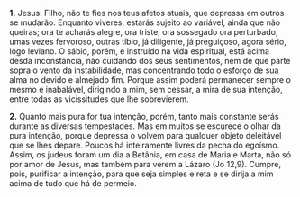 **1.** Jesus: Filho, não te fies nos teus afetos atuais, que depressa em outros se mudarão. Enquanto viveres, estarás sujeito ao variável, ainda que não queiras; ora te acharás alegre, ora triste, ora sossegado ora perturbado, umas vezes fervoroso, outras tíbio, já diligente, já preguiçoso, agora sério, logo leviano. O sábio, porém, e instruído na vida espiritual, está acima desda inconstância, não cuidando dos seus sentimentos, nem de que parte sopra o vento da instabilidade, mas concentrando todo o esforço de sua alma no devido e almejado fim. Porque assim poderá permanecer sempre o mesmo e inabalável, dirigindo a mim, sem cessar, a mira de sua intenção, entre todas as vicissitudes que lhe sobrevierem.

**2.** Quanto mais pura for tua intenção, porém, tanto mais constante serás durante as diversas tempestades. Mas em muitos se escurece o olhar da pura intenção, porque depressa o volvem para qualquer objeto deleitável que se lhes depare. Poucos há inteiramente livres da pecha do egoísmo. Assim, os judeus foram um dia a Betânia, em casa de Maria e Marta, não só por amor de Jesus, mas também para verem a Lázaro (Jo 12,9). Cumpre, pois, purificar a intenção, para que seja simples e reta e se dirija a mim acima de tudo que há de permeio.

